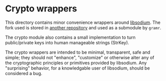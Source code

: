 # Crypto wrappers

This directory contains minor convenience wrappers around
[libsodium](http://libsodium.org). The fork used is stored in
[another repository](https://github.com/stellar/libsodium)
and used as a submodule by `gramr`.

The crypto module also contains a small implementation to turn public/private
keys into human manageable strings (StrKey).

The crypto wrappers are intended to be minimal, transparent, safe and simple;
they should not "enhance", "customize" or otherwise alter any of the
cryptographic principles or primitives provided by libsodium. Any "surprising"
behavior, for a knowledgable user of libsodium, should be considered a bug.
